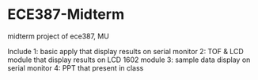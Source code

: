 # ECE387-Midterm
midterm project of ece387, MU

Include 1: basic apply that display results on serial monitor  2: TOF & LCD module that display results on LCD 1602 module  3: sample data display on serial monitor  4: PPT that present in class
